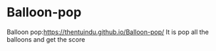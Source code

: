 # Balloon-pop
Balloon pop:https://thentuindu.github.io/Balloon-pop/
It is pop all the balloons and get the score
